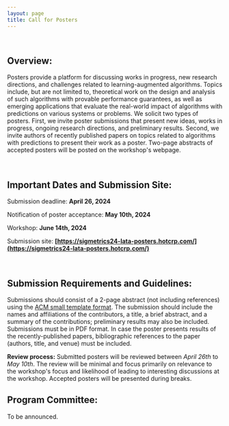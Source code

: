 ```yaml
---
layout: page
title: Call for Posters
---
```


<br>

##  Overview:

  

Posters provide a platform for discussing works in progress, new research directions, and challenges related to learning-augmented algorithms. Topics include, but are not limited to, theoretical work on the design and analysis of such algorithms with provable performance guarantees, as well as emerging applications that evaluate the real-world impact of algorithms with predictions on various systems or problems. We solicit two types of posters. First, we invite poster submissions that present new ideas, works in progress, ongoing research directions, and preliminary results. Second, we invite authors of recently published papers on topics related to algorithms with predictions to present their work as a poster. Two-page abstracts of accepted posters will be posted on the workshop's webpage.

  
<br>
  

##  Important Dates and Submission Site:

  

Submission deadline: **April 26, 2024**

  

Notification of poster acceptance: **May 10th, 2024**



Workshop: **June 14th, 2024**

  

Submission site: **[https://sigmetrics24-lata-posters.hotcrp.com/](https://sigmetrics24-lata-posters.hotcrp.com/)**

  
<br>
  

##  Submission Requirements and Guidelines:

Submissions should consist of a 2-page abstract (not including references) using the [ACM small template format](https://www.acm.org/publications/proceedings-template). The submission should include the names and affiliations of the contributors, a title, a brief abstract, and a summary of the contributions; preliminary results may also be included. Submissions must be in PDF format. In case the poster presents results of the recently-published papers, bibliographic references to the paper (authors, title, and venue) must be included.
  

**Review process:** Submitted posters will be reviewed between *April 26th* to *May 10th*. The review will be minimal and focus primarily on relevance to the workshop's focus and likelihood of leading to interesting discussions at the workshop. Accepted posters will be presented during breaks.


##  Program Committee:

To be announced.

<!-- - Zaiwei Chen (Caltech): zchen458@caltech.edu
- Nico Christianson (Caltech): nchristianson@caltech.edu
- Lauren Conger (Caltech): lconger@caltech.edu
- Tinashe Handina (Caltech): thandina@caltech.edu
- Adam Lechowicz (UMass Amherst): alechowicz@cs.umass.edu
- Russell Lee (UMass Amherst): rclee@cs.umass.edu
- Pengfei Li (UC Riverside): pli081@ucr.edu
- Yiheng Lin (Caltech): yihengl@caltech.edu
- Georgii Melidi (CNRS and Sorbonne University): georgii.melidi@lip6.fr
- Cooper Sigrist (UMass Amherst): csigrist@umass.edu
- Bo Sun (CUHK): bsun@cse.cuhk.edu.hk
- Jianyi Yang: (UC Riverside):  jyang239@ucr.edu
- Jing Yu (Caltech): jing@caltech.edu
- Jinhang Zuo (UMass Amherst and Caltech): jinhangzuo@umass.edu -->
